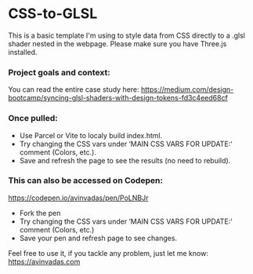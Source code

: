 # CSS-to-GLSL
This is a basic template I'm using to style data from CSS directly to a .glsl shader nested in the webpage.
Please make sure you have Three.js installed.

### Project goals and context:
You can read the entire case study here:
https://medium.com/design-bootcamp/syncing-glsl-shaders-with-design-tokens-fd3c4eed68cf

### Once pulled:
- Use Parcel or Vite to localy build index.html.
- Try changing the CSS vars under ‘MAIN CSS VARS FOR UPDATE:‘ comment (Colors, etc.).
- Save and refresh the page to see the results (no need to rebuild).

### This can also be accessed on Codepen:
https://codepen.io/avinvadas/pen/PoLNBJr
- Fork the pen
- Try changing the CSS vars under ‘MAIN CSS VARS FOR UPDATE:‘ comment (Colors, etc.)
- Save your pen and refresh page to see changes.

Feel free to use it, if you tackle any problem, just let me know:
https://avinvadas.com

 

